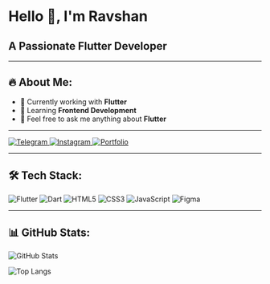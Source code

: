 # Hello 👋, I'm Ravshan

## A Passionate Flutter Developer

---

## 🔥 About Me:

- 🚀 Currently working with **Flutter**
- 🌱 Learning **Frontend Development**
- 💬 Feel free to ask me anything about **Flutter**

---

<p align="left">
  <a href="https://t.me/" target="_blank">
    <img src="https://img.shields.io/badge/Telegram-26A5E4?style=for-the-badge&logo=telegram&logoColor=white" alt="Telegram"/>
  </a>
  <a href="https://instagram.com/ТВОЙ_INSTAGRAM" target="_blank">
    <img src="https://img.shields.io/badge/Instagram-E4405F?style=for-the-badge&logo=instagram&logoColor=white" alt="Instagram"/>
  </a>
  <a href="https://ТВОЙ_PORTFOLIO_URL" target="_blank">
    <img src="https://img.shields.io/badge/Portfolio-0A66C2?style=for-the-badge&logo=About.me&logoColor=white" alt="Portfolio"/>
  </a>
</p>

---

## 🛠 Tech Stack:

<p align="left">
  <img src="https://img.shields.io/badge/Flutter-02569B?style=for-the-badge&logo=flutter&logoColor=white" alt="Flutter"/>
  <img src="https://img.shields.io/badge/Dart-0175C2?style=for-the-badge&logo=dart&logoColor=white" alt="Dart"/>
  <img src="https://img.shields.io/badge/HTML5-E34F26?style=for-the-badge&logo=html5&logoColor=white" alt="HTML5"/>
  <img src="https://img.shields.io/badge/CSS3-1572B6?style=for-the-badge&logo=css3&logoColor=white" alt="CSS3"/>
  <img src="https://img.shields.io/badge/JavaScript-F7DF1E?style=for-the-badge&logo=javascript&logoColor=black" alt="JavaScript"/>
  <img src="https://img.shields.io/badge/Figma-F24E1E?style=for-the-badge&logo=figma&logoColor=white" alt="Figma"/>
</p>

---

## 📊 GitHub Stats:

![GitHub Stats](https://github-readme-stats.vercel.app/api?username=04-dev&show_icons=true&theme=dark)

![Top Langs](https://github-readme-stats.vercel.app/api/top-langs/?username=04-dev&layout=compact&theme=dark&langs_count=6&hide=html,css,scss)

